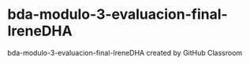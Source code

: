 # bda-modulo-3-evaluacion-final-IreneDHA
bda-modulo-3-evaluacion-final-IreneDHA created by GitHub Classroom
